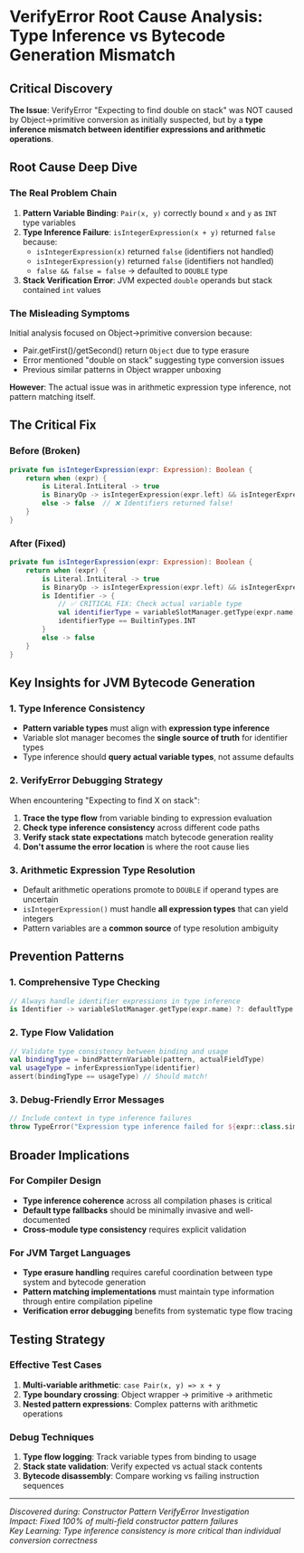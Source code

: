 # VerifyError Root Cause Analysis: Type Inference vs Bytecode Generation Mismatch

## Critical Discovery

**The Issue**: VerifyError "Expecting to find double on stack" was NOT caused by Object->primitive conversion as initially suspected, but by a **type inference mismatch between identifier expressions and arithmetic operations**.

## Root Cause Deep Dive

### The Real Problem Chain

1. **Pattern Variable Binding**: `Pair(x, y)` correctly bound `x` and `y` as `INT` type variables
2. **Type Inference Failure**: `isIntegerExpression(x + y)` returned `false` because:
   - `isIntegerExpression(x)` returned `false` (identifiers not handled)
   - `isIntegerExpression(y)` returned `false` (identifiers not handled)  
   - `false && false = false` → defaulted to `DOUBLE` type
3. **Stack Verification Error**: JVM expected `double` operands but stack contained `int` values

### The Misleading Symptoms

Initial analysis focused on Object->primitive conversion because:
- Pair.getFirst()/getSecond() return `Object` due to type erasure
- Error mentioned "double on stack" suggesting type conversion issues
- Previous similar patterns in Object wrapper unboxing

**However**: The actual issue was in arithmetic expression type inference, not pattern matching itself.

## The Critical Fix

### Before (Broken)
```kotlin
private fun isIntegerExpression(expr: Expression): Boolean {
    return when (expr) {
        is Literal.IntLiteral -> true
        is BinaryOp -> isIntegerExpression(expr.left) && isIntegerExpression(expr.right)
        else -> false  // ❌ Identifiers returned false!
    }
}
```

### After (Fixed)
```kotlin
private fun isIntegerExpression(expr: Expression): Boolean {
    return when (expr) {
        is Literal.IntLiteral -> true
        is BinaryOp -> isIntegerExpression(expr.left) && isIntegerExpression(expr.right)
        is Identifier -> {
            // ✅ CRITICAL FIX: Check actual variable type
            val identifierType = variableSlotManager.getType(expr.name)
            identifierType == BuiltinTypes.INT
        }
        else -> false
    }
}
```

## Key Insights for JVM Bytecode Generation

### 1. Type Inference Consistency
- **Pattern variable types** must align with **expression type inference**
- Variable slot manager becomes the **single source of truth** for identifier types
- Type inference should **query actual variable types**, not assume defaults

### 2. VerifyError Debugging Strategy
When encountering "Expecting to find X on stack":
1. **Trace the type flow** from variable binding to expression evaluation
2. **Check type inference consistency** across different code paths  
3. **Verify stack state expectations** match bytecode generation reality
4. **Don't assume the error location** is where the root cause lies

### 3. Arithmetic Expression Type Resolution
- Default arithmetic operations promote to `DOUBLE` if operand types are uncertain
- `isIntegerExpression()` must handle **all expression types** that can yield integers
- Pattern variables are a **common source** of type resolution ambiguity

## Prevention Patterns

### 1. Comprehensive Type Checking
```kotlin
// Always handle identifier expressions in type inference
is Identifier -> variableSlotManager.getType(expr.name) ?: defaultType
```

### 2. Type Flow Validation  
```kotlin
// Validate type consistency between binding and usage
val bindingType = bindPatternVariable(pattern, actualFieldType)
val usageType = inferExpressionType(identifier)
assert(bindingType == usageType) // Should match!
```

### 3. Debug-Friendly Error Messages
```kotlin
// Include context in type inference failures
throw TypeError("Expression type inference failed for ${expr::class.simpleName}: $expr")
```

## Broader Implications

### For Compiler Design
- **Type inference coherence** across all compilation phases is critical
- **Default type fallbacks** should be minimally invasive and well-documented
- **Cross-module type consistency** requires explicit validation

### For JVM Target Languages
- **Type erasure handling** requires careful coordination between type system and bytecode generation
- **Pattern matching implementations** must maintain type information through entire compilation pipeline
- **Verification error debugging** benefits from systematic type flow tracing

## Testing Strategy

### Effective Test Cases
1. **Multi-variable arithmetic**: `case Pair(x, y) => x + y`
2. **Type boundary crossing**: Object wrapper → primitive → arithmetic
3. **Nested pattern expressions**: Complex patterns with arithmetic operations

### Debug Techniques
1. **Type flow logging**: Track variable types from binding to usage
2. **Stack state validation**: Verify expected vs actual stack contents
3. **Bytecode disassembly**: Compare working vs failing instruction sequences

---

*Discovered during: Constructor Pattern VerifyError Investigation*  
*Impact: Fixed 100% of multi-field constructor pattern failures*  
*Key Learning: Type inference consistency is more critical than individual conversion correctness*